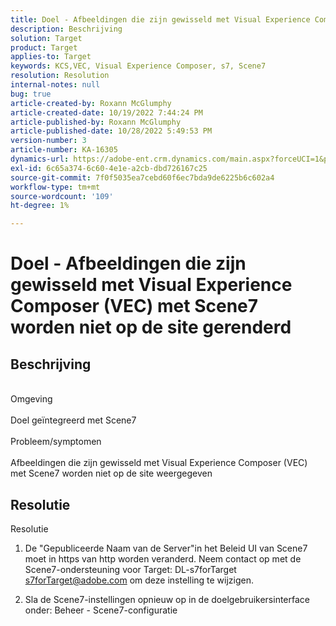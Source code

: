 ```yaml
---
title: Doel - Afbeeldingen die zijn gewisseld met Visual Experience Composer (VEC) met Scene7 worden niet op de site gerenderd
description: Beschrijving
solution: Target
product: Target
applies-to: Target
keywords: KCS,VEC, Visual Experience Composer, s7, Scene7
resolution: Resolution
internal-notes: null
bug: true
article-created-by: Roxann McGlumphy
article-created-date: 10/19/2022 7:44:24 PM
article-published-by: Roxann McGlumphy
article-published-date: 10/28/2022 5:49:53 PM
version-number: 3
article-number: KA-16305
dynamics-url: https://adobe-ent.crm.dynamics.com/main.aspx?forceUCI=1&pagetype=entityrecord&etn=knowledgearticle&id=5e91a36a-e64f-ed11-bba2-00224808679b
exl-id: 6c65a374-6c60-4e1e-a2cb-dbd726167c25
source-git-commit: 7f0f5035ea7cebd60f6ec7bda9de6225b6c602a4
workflow-type: tm+mt
source-wordcount: '109'
ht-degree: 1%

---
```


# Doel - Afbeeldingen die zijn gewisseld met Visual Experience Composer (VEC) met Scene7 worden niet op de site gerenderd

## Beschrijving

<br>Omgeving<br><br>
Doel geïntegreerd met Scene7
<br><br>Probleem/symptomen<br><br>
Afbeeldingen die zijn gewisseld met Visual Experience Composer (VEC) met Scene7 worden niet op de site weergegeven


## Resolutie

Resolutie<br>
1. De &quot;Gepubliceerde Naam van de Server&quot;in het Beleid UI van Scene7 moet in https van http worden veranderd. Neem contact op met de Scene7-ondersteuning voor Target: DL-s7forTarget [s7forTarget@adobe.com](mailto:s7forTarget@adobe.com) om deze instelling te wijzigen.

2. Sla de Scene7-instellingen opnieuw op in de doelgebruikersinterface onder: Beheer - Scene7-configuratie
